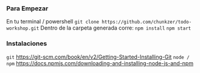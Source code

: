 
### Para Empezar

En tu terminal / powershell
```git clone https://github.com/chunkzer/todo-workshop.git```
Dentro de la carpeta generada corre:
```npm install```
```npm start```

### Instalaciones

``git`` https://git-scm.com/book/en/v2/Getting-Started-Installing-Git
``node / npm`` https://docs.npmjs.com/downloading-and-installing-node-js-and-npm
